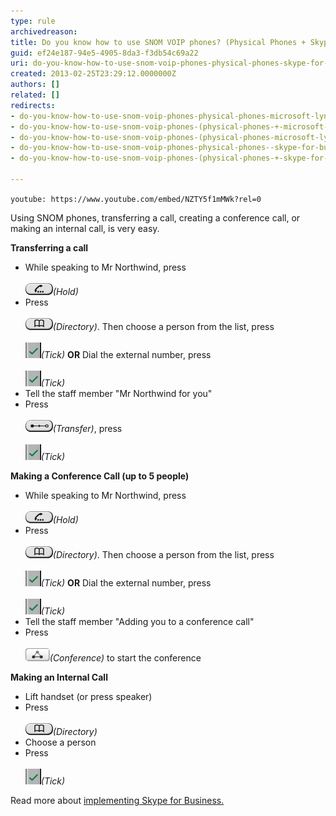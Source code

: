 ```yaml
---
type: rule
archivedreason: 
title: Do you know how to use SNOM VOIP phones? (Physical Phones + Skype for Business)
guid: ef24e187-94e5-4905-8da3-f3db54c69a22
uri: do-you-know-how-to-use-snom-voip-phones-physical-phones-skype-for-business
created: 2013-02-25T23:29:12.0000000Z
authors: []
related: []
redirects:
- do-you-know-how-to-use-snom-voip-phones-physical-phones-microsoft-lync
- do-you-know-how-to-use-snom-voip-phones-(physical-phones-+-microsoft-lync)
- do-you-know-how-to-use-snom-voip-phones-(physical-phones-microsoft-lync)
- do-you-know-how-to-use-snom-voip-phones-physical-phones--skype-for-business
- do-you-know-how-to-use-snom-voip-phones-(physical-phones-+-skype-for-business)

---
```


`youtube: https://www.youtube.com/embed/NZTY5f1mMWk?rel=0`
 

Using SNOM phones, transferring a call, creating a conference call, or making an internal call, is very easy.

<!--endintro-->
**Transferring a call** 

* While speaking to Mr Northwind, press <br>         
![](Hold.png)*(Hold)*
* Press <br>         
![](Directory.png)*(Directory)*. Then choose a person from the list, press <br>         
![](Tick.png)*(Tick)*
**OR** 
 Dial the external number, press <br>         
![](Tick.png)*(Tick)*
* Tell the staff member "Mr Northwind for you"
* Press <br>         
![](Transfer.png)*(Transfer)*, press <br>         
![](Tick.png)*(Tick)*




**Making a Conference Call (up to 5 people)** 

* While speaking to Mr Northwind, press <br>         
![](Hold.png)*(Hold)*
* Press <br>         
![](Directory.png)*(Directory)*. Then choose a person from the list, press <br>         
![](Tick.png)*(Tick)*
**OR** 
 Dial the external number, press <br>         
![](Tick.png)*(Tick)*
* Tell the staff member "Adding you to a conference call"
* Press <br>         
![](Conference.png)*(Conference)* to start the conference




**Making an Internal Call** 

* Lift handset (or press speaker)
* Press <br>         
![](Directory.png)*(Directory)*
* Choose a person
* Press <br>         
![](Tick.png)*(Tick)*



Read more about     [implementing Skype for Business.](http://www.ssw.com.au/ssw/Consulting/Lync.aspx)
